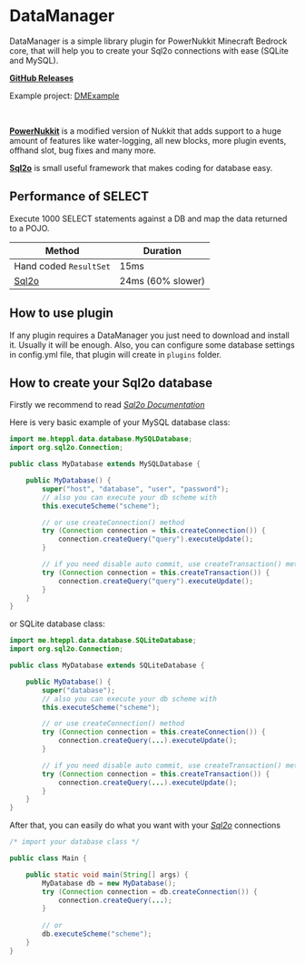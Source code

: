 # DataManager

DataManager is a simple library plugin for PowerNukkit Minecraft Bedrock core, that will help you to create your Sql2o
connections with ease (SQLite and MySQL).

[**GitHub Releases**](https://github.com/hteppl/DataManager/releases)

Example project: [DMExample](https://github.com/hteppl/DMExample)

<br>

[**PowerNukkit**](https://github.com/PowerNukkit/PowerNukkit) is a modified version of Nukkit that adds support to a
huge amount of features like water-logging, all new blocks, more plugin events, offhand slot, bug fixes and many more.

[**Sql2o**](https://www.sql2o.org) is small useful framework that makes coding for database easy.

## Performance of SELECT

Execute 1000 SELECT statements against a DB and map the data returned to a POJO.

| Method                                   | Duration          |
|------------------------------------------|-------------------|
| Hand coded <code>ResultSet</code>        | 15ms              |
| [Sql2o](https://github.com/aaberg/sql2o) | 24ms (60% slower) |

## How to use plugin

If any plugin requires a DataManager you just need to download and install it. Usually it will be enough. Also, you can
configure some database settings in config.yml file, that plugin will create in `plugins` folder.

## How to create your Sql2o database

Firstly we recommend to read [*Sql2o Documentation*](https://www.sql2o.org)

Here is very basic example of your MySQL database class:

```java
import me.hteppl.data.database.MySQLDatabase;
import org.sql2o.Connection;

public class MyDatabase extends MySQLDatabase {

    public MyDatabase() {
        super("host", "database", "user", "password");
        // also you can execute your db scheme with
        this.executeScheme("scheme");

        // or use createConnection() method
        try (Connection connection = this.createConnection()) {
            connection.createQuery("query").executeUpdate();
        }

        // if you need disable auto commit, use createTransaction() method
        try (Connection connection = this.createTransaction()) {
            connection.createQuery("query").executeUpdate();
        }
    }
}
```

or SQLite database class:

```java
import me.hteppl.data.database.SQLiteDatabase;
import org.sql2o.Connection;

public class MyDatabase extends SQLiteDatabase {

    public MyDatabase() {
        super("database");
        // also you can execute your db scheme with
        this.executeScheme("scheme");

        // or use createConnection() method
        try (Connection connection = this.createConnection()) {
            connection.createQuery(...).executeUpdate();
        }

        // if you need disable auto commit, use createTransaction() method
        try (Connection connection = this.createTransaction()) {
            connection.createQuery(...).executeUpdate();
        }
    }
}
```

After that, you can easily do what you want with your [*Sql2o*](https://www.sql2o.org) connections

```java
/* import your database class */

public class Main {

    public static void main(String[] args) {
        MyDatabase db = new MyDatabase();
        try (Connection connection = db.createConnection()) {
            connection.createQuery(...);
        }
        
        // or
        db.executeScheme("scheme");
    }
}
```